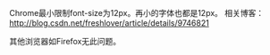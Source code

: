 Chrome最小限制font-size为12px。再小的字体也都是12px。
相关博客：<http://blog.csdn.net/freshlover/article/details/9746821>

其他浏览器如Firefox无此问题。